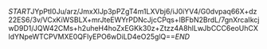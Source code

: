 $START$JYpPtI0Ju/arz/JmxXlJp3pPZgT4m1LXVbj6/iJ0iYV4/G0dvpaq66X+dz22ES6/3v/VCxKiWSBLX+mrJteEWYrPDNcJjcCPqs+lBFbN2BrdL/7gnXrcaIkcjwD9D1/JQW42CMs+h2uheH4hoZxEGKk30z+Ztzz4A8hlLwJbCCC6eoUhCXldYNpeWTCPVMXE0QFlyEPO6wDiLD4eO25glQ==$END$
